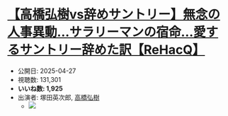 # [【高橋弘樹vs辞めサントリー】無念の人事異動…サラリーマンの宿命…愛するサントリー辞めた訳【ReHacQ】](https://www.youtube.com/watch?v=lqd-JOSlAfs)
-   公開日: 2025-04-27
-   視聴数: 131,301
-   **いいね数: 1,925**
-   出演者: 塚田英次郎, [高橋弘樹](/rehacq_fan/people/高橋弘樹 "wikilink")
    - [![](https://img.youtube.com/vi/lqd-JOSlAfs/hqdefault.jpg)](https://www.youtube.com/watch?v=lqd-JOSlAfs)
